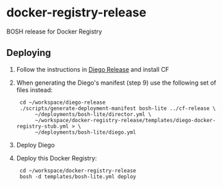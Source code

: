 # docker-registry-release
BOSH release for Docker Registry

## Deploying

1. Follow the instructions in [Diego Release](https://github.com/cloudfoundry-incubator/diego-release) and install CF

1. When generating the Diego's manifest (step 9) use the following set of files instead: 

        cd ~/workspace/diego-release
        ./scripts/generate-deployment-manifest bosh-lite ../cf-release \
             ~/deployments/bosh-lite/director.yml \
             ~/workspace/docker-registry-release/templates/diego-docker-registry-stub.yml > \
             ~/deployments/bosh-lite/diego.yml

1. Deploy Diego
1. Deploy this Docker Registry:

        cd ~/workspace/docker-registry-release
        bosh -d templates/bosh-lite.yml deploy 
